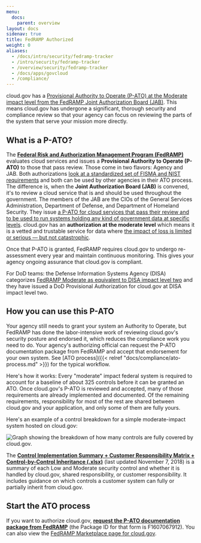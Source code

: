 ```yaml
---
menu:
  docs:
    parent: overview
layout: docs
sidenav: true
title: FedRAMP Authorized
weight: 0
aliases:
  - /docs/intro/security/fedramp-tracker
  - /intro/security/fedramp-tracker
  - /overview/security/fedramp-tracker
  - /docs/apps/govcloud
  - /compliance/
---
```



cloud.gov has a [Provisional Authority to Operate (P-ATO) at the Moderate impact level from the FedRAMP Joint Authorization Board (JAB)](https://marketplace.fedramp.gov/#/product/18f-cloudgov). This means cloud.gov has undergone a significant, thorough security and compliance review so that your agency can focus on reviewing the parts of the system that serve your mission more directly.

## What is a P-ATO?

The **[Federal Risk and Authorization Management Program (FedRAMP)](https://www.fedramp.gov/)** evaluates cloud services and issues a **Provisional Authority to Operate (P-ATO)** to those that pass review. Those come in two flavors: Agency and JAB. Both authorizations [look at a standardized set of FISMA and NIST requirements](https://www.fedramp.gov/jab-or-agency-how-do-i-get-a-fedramp-ato/) and both can be used by other agencies in their ATO process. The difference is, when the **Joint Authorization Board (JAB)** is convened, it's to review a cloud service that is and should be used throughout the government. The members of the JAB are the CIOs of the General Services Administration, Department of Defense, and Department of Homeland Security. They issue [a P-ATO for cloud services that pass their review and to be used to run systems holding any kind of government data at specific levels](https://marketplace.fedramp.gov/#/products?status=Compliant&sort=productName&authorizationType=JAB). cloud.gov has an **authorization at the moderate level** which means it is a vetted and trustable service for data where [the impact of loss is limited or serious — but not catastrophic](http://csrc.nist.gov/publications/fips/fips199/FIPS-PUB-199-final.pdf#page=6).

Once that P-ATO is granted, FedRAMP requires cloud.gov to undergo re-assessment every year and maintain continuous monitoring. This gives your agency ongoing assurance that cloud.gov is compliant.

For DoD teams: the Defense Information Systems Agency (DISA) categorizes [FedRAMP Moderate as equivalent to DISA impact level two](https://dl.dod.cyber.mil/wp-content/uploads/cloud/pdf/Cloud_Computing_SRG_v1r3.pdf) and they have issued a DoD Provisional Authorization for cloud.gov at DISA impact level two.

## How you can use this P-ATO

Your agency still needs to grant your system an Authority to Operate, but FedRAMP has done the labor-intensive work of reviewing cloud.gov's security posture and endorsed it, which reduces the compliance work you need to do. Your agency's authorizing official can request the P-ATO documentation package from FedRAMP and accept that endorsement for your own system. See [ATO process]({{< relref "docs/compliance/ato-process.md" >}}) for the typical workflow.

Here's how it works: Every "moderate" impact federal system is required to account for a baseline of about 325 controls before it can be granted an ATO. Once cloud.gov's P-ATO is reviewed and accepted, many of those requirements are already implemented and documented. Of the remaining requirements, responsibility for most of the rest are shared between cloud.gov and your application, and only some of them are fully yours.

Here's an example of a control breakdown for a simple moderate-impact system hosted on cloud.gov:

![Graph showing the breakdown of how many controls are fully covered by cloud.gov.](/img/fedramp-moderate-controls.png)

The [**Control Implementation Summary + Customer Responsibility Matrix + Control-by-Control Inheritance (.xlsx)**](/resources/cloud.gov-CIS-Worksheet.xlsx) (last updated November 7, 2018) is a summary of each Low and Moderate security control and whether it is handled by cloud.gov, shared responsibility, or customer responsibility. It includes guidance on which controls a customer system can fully or partially inherit from cloud.gov.

## Start the ATO process

If you want to authorize cloud.gov, [**request the P-ATO documentation package from FedRAMP**](https://s3.amazonaws.com/sitesusa/wp-content/uploads/sites/482/2015/03/FedRAMP-Package-Request-Form_V4_06192014.pdf) (the Package ID for that form is F1607067912). You can also view the [FedRAMP Marketplace page for cloud.gov](https://marketplace.fedramp.gov/#/product/18f-cloudgov?sort=productName).
